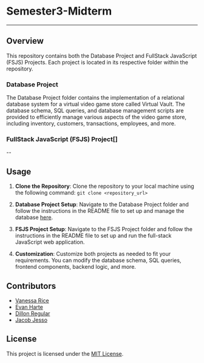 # Semester3-Midterm
--- 
## Overview

This repository contains both the Database Project and FullStack JavaScript (FSJS) Projects. Each project is located in its respective folder within the repository.

### Database Project

The Database Project folder contains the implementation of a relational database system for a virtual video game store called Virtual Vault. The database schema, SQL queries, and database management scripts are provided to efficiently manage various aspects of the video game store, including inventory, customers, transactions, employees, and more.

### FullStack JavaScript (FSJS) Project[]

-- 

## Usage

1. **Clone the Repository**: Clone the repository to your local machine using the following command:
   ``` git clone <repository_url>  ```

2. **Database Project Setup**: Navigate to the Database Project folder and follow the instructions in the README file to set up and manage the database [here](https://github.com/infuriated-mink/Semester3-Midterm/blob/main/Databases/database.md).

3. **FSJS Project Setup**: Navigate to the FSJS Project folder and follow the instructions in the README file to set up and run the full-stack JavaScript web application.

4. **Customization**: Customize both projects as needed to fit your requirements. You can modify the database schema, SQL queries, frontend components, backend logic, and more.

## Contributors

- [Vanessa Rice](https://github.com/infuriated-mink)
- [Evan Harte](https://github.com/evanharte)
- [Dillon Regular](https://github.com/vapidsoup)
- [Jacob Jesso](https://github.com/JeeecobTheAlien)

## License

This project is licensed under the [MIT License](LICENSE).
